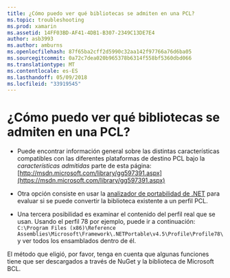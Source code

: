 ```yaml
---
title: ¿Cómo puedo ver qué bibliotecas se admiten en una PCL?
ms.topic: troubleshooting
ms.prod: xamarin
ms.assetid: 14FF03BD-AF41-4DB1-B307-2349C13DE7E4
author: asb3993
ms.author: amburns
ms.openlocfilehash: 87f65ba2cff2d5990c32aa142f97766a76d6ba05
ms.sourcegitcommit: 0a72c7dea020b965378b6314f558bf5360dbd066
ms.translationtype: MT
ms.contentlocale: es-ES
ms.lasthandoff: 05/09/2018
ms.locfileid: "33919545"
---
```

# <a name="how-can-i-view-what-libraries-are-supported-in-a-pcl"></a>¿Cómo puedo ver qué bibliotecas se admiten en una PCL?

- Puede encontrar información general sobre las distintas características compatibles con las diferentes plataformas de destino PCL bajo la *características admitidas* parte de esta página: [http://msdn.microsoft.com/library/gg597391.aspx](https://msdn.microsoft.com/library/gg597391.aspx)

- Otra opción consiste en usar la [analizador de portabilidad de .NET](https://visualstudiogallery.msdn.microsoft.com/1177943e-cfb7-4822-a8a6-e56c7905292b) para evaluar si se puede convertir la biblioteca existente a un perfil PCL.

- Una tercera posibilidad es examinar el contenido del perfil real que se usan. Usando el perfil 78 por ejemplo, puede ir a continuación: `C:\Program Files (x86)\Reference Assemblies\Microsoft\Framework\.NETPortable\v4.5\Profile\Profile78\` y ver todos los ensamblados dentro de él.

El método que eligió, por favor, tenga en cuenta que algunas funciones tiene que ser descargados a través de NuGet y la biblioteca de Microsoft BCL.
